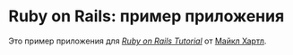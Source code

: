 # Ruby on Rails: пример приложения

Это пример приложения для [*Ruby on Rails Tutorial*](http://railstutorial.org/) от [Майкл Хартл](http://michaelhartl.com/).
